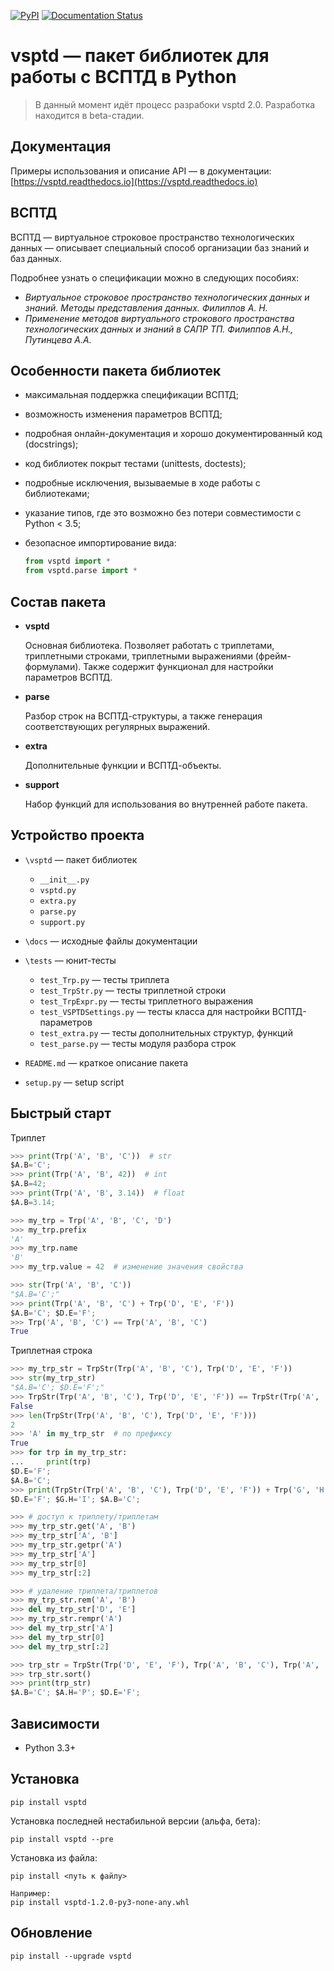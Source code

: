 ﻿[![PyPI](https://img.shields.io/pypi/v/vsptd.svg)](https://pypi.python.org/pypi?name=vsptd&:action=display) [![Documentation Status](https://readthedocs.org/projects/vsptd/badge/?version=latest)](http://vsptd.readthedocs.io/ru/latest/?badge=latest)



vsptd — пакет библиотек для работы с ВСПТД в Python
====================================================

> В данный момент идёт процесс разрабоки vsptd 2.0. Разработка находится в beta-стадии.

Документация
------------

Примеры использования и описание API — в документации:
[https://vsptd.readthedocs.io](https://vsptd.readthedocs.io)

ВСПТД
-----

ВСПТД — виртуальное строковое пространство технологических данных — описывает специальный способ организации баз знаний и баз данных.

Подробнее узнать о спецификации можно в следующих пособиях:

* _Виртуальное строковое пространство технологических данных и знаний. Методы представления данных. Филиппов А. Н._
* _Применение методов виртуального строкового пространства технологических данных и знаний в САПР ТП. Филиппов А.Н., Путинцева А.А._

Особенности пакета библиотек
----------------------------

* максимальная поддержка спецификации ВСПТД;
* возможность изменения параметров ВСПТД;
* подробная онлайн-документация и хорошо документированный код (docstrings);
* код библиотек покрыт тестами (unittests, doctests);
* подробные исключения, вызываемые в ходе работы с библиотеками;
* указание типов, где это возможно без потери совместимости с Python < 3.5;
* безопасное импортирование вида:

    ```python
    from vsptd import *
    from vsptd.parse import *
    ```

Состав пакета
-------------

* **vsptd**

    Основная библиотека. Позволяет работать с триплетами, триплетными строками, триплетными выражениями (фрейм-формулами). Также содержит функционал для настройки параметров ВСПТД.

* **parse**

    Разбор строк на ВСПТД-структуры, а также генерация соответствующих регулярных выражений.

* **extra**

    Дополнительные функции и ВСПТД-объекты.

* **support**

    Набор функций для использования во внутренней работе пакета.

Устройство проекта
------------------

* ``\vsptd`` — пакет библиотек
    - ``__init__.py``
    - ``vsptd.py``
    - ``extra.py``
    - ``parse.py``
    - ``support.py``

* ``\docs`` — исходные файлы документации

* ``\tests`` — юнит-тесты
    - ``test_Trp.py`` — тесты триплета
    - ``test_TrpStr.py`` — тесты триплетной строки
    - ``test_TrpExpr.py`` — тесты триплетного выражения
    - ``test_VSPTDSettings.py`` — тесты класса для настройки ВСПТД-параметров
    - ``test_extra.py`` — тесты дополнительных структур, функций
    - ``test_parse.py`` — тесты модуля разбора строк

* ``README.md`` — краткое описание пакета
* ``setup.py`` — setup script

Быстрый старт
-------------

Триплет

```python
>>> print(Trp('A', 'B', 'C'))  # str
$A.B='C';
>>> print(Trp('A', 'B', 42))  # int
$A.B=42;
>>> print(Trp('A', 'B', 3.14))  # float
$A.B=3.14;
```

```python
>>> my_trp = Trp('A', 'B', 'C', 'D')
>>> my_trp.prefix
'A'
>>> my_trp.name
'B'
>>> my_trp.value = 42  # изменение значения свойства
```

```python
>>> str(Trp('A', 'B', 'C'))
"$A.B='C';"
>>> print(Trp('A', 'B', 'C') + Trp('D', 'E', 'F'))
$A.B='C'; $D.E='F';
>>> Trp('A', 'B', 'C') == Trp('A', 'B', 'C')
True
```

Триплетная строка

```python
>>> my_trp_str = TrpStr(Trp('A', 'B', 'C'), Trp('D', 'E', 'F'))
>>> str(my_trp_str)
"$A.B='C'; $D.E='F';"
>>> TrpStr(Trp('A', 'B', 'C'), Trp('D', 'E', 'F')) == TrpStr(Trp('A', 'B', 'C'))
False
>>> len(TrpStr(Trp('A', 'B', 'C'), Trp('D', 'E', 'F')))
2
>>> 'A' in my_trp_str  # по префиксу
True
>>> for trp in my_trp_str:
...     print(trp)
$D.E='F';
$A.B='C';
>>> print(TrpStr(Trp('A', 'B', 'C'), Trp('D', 'E', 'F')) + Trp('G', 'H', 'I'))
$D.E='F'; $G.H='I'; $A.B='C';
```

```python
>>> # доступ к триплету/триплетам
>>> my_trp_str.get('A', 'B')
>>> my_trp_str['A', 'B']
>>> my_trp_str.getpr('A')
>>> my_trp_str['A']
>>> my_trp_str[0]
>>> my_trp_str[:2]
```

```python
>>> # удаление триплета/триплетов
>>> my_trp_str.rem('A', 'B')
>>> del my_trp_str['D', 'E']
>>> my_trp_str.rempr('A')
>>> del my_trp_str['A']
>>> del my_trp_str[0]
>>> del my_trp_str[:2]
```

```python
>>> trp_str = TrpStr(Trp('D', 'E', 'F'), Trp('A', 'B', 'C'), Trp('A', 'H', 'P'))
>>> trp_str.sort()
>>> print(trp_str)
$A.B='C'; $A.H='P'; $D.E='F';
```



Зависимости
-----------

* Python 3.3+



Установка
---------

```
pip install vsptd
```

Установка последней нестабильной версии (альфа, бета):

```
pip install vsptd --pre
```

Установка из файла:

```
pip install <путь к файлу>

Например:
pip install vsptd-1.2.0-py3-none-any.whl
```



Обновление
----------

```
pip install --upgrade vsptd
```
